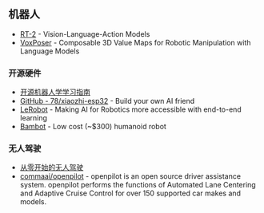 ## 机器人

* [RT-2](https://robotics-transformer2.github.io/) - Vision-Language-Action Models
* [VoxPoser](https://voxposer.github.io/) - Composable 3D Value Maps for Robotic Manipulation with Language Models

### 开源硬件

* [开源机器人学学习指南](https://github.com/qqfly/how-to-learn-robotics)
* [GitHub - 78/xiaozhi-esp32](https://github.com/78/xiaozhi-esp32) - Build your own AI friend
* [LeRobot](https://github.com/huggingface/lerobot) - Making AI for Robotics more accessible with end-to-end learning
* [Bambot](https://github.com/timqian/bambot) - Low cost (~$300) humanoid robot

### 无人驾驶

* [从零开始的无人驾驶](https://juejin.im/post/5bd56932f265da0ade1d02cf)
* [commaai/openpilot](https://github.com/commaai/openpilot) - openpilot is an open source driver assistance system. openpilot performs the functions of Automated Lane Centering and Adaptive Cruise Control for over 150 supported car makes and models.
